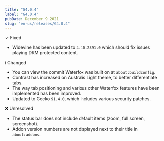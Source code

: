 ```yaml
---
title: "G4.0.4"
label: "G4.0.4"
pubDate: December 9 2021
slug: "en-us/releases/G4.0.4"
---
```


✓ Fixed

* Widevine has been updated to `4.10.2391.0` which should fix issues playing DRM protected content.

ℹ️ Changed

* You can view the commit Waterfox was built on at `about:buildconfig`.
* Contrast has increased on Australis Light theme, to better differentiate tabs.
* The way tab positioning and various other Waterfox features have been implemented has been improved.
* Updated to Gecko `91.4.0`, which includes various security patches.

❌ Unresolved

* The status bar does not include default items (zoom, full screen, screenshot).
* Addon version numbers are not displayed next to their title in `about:addons`.
